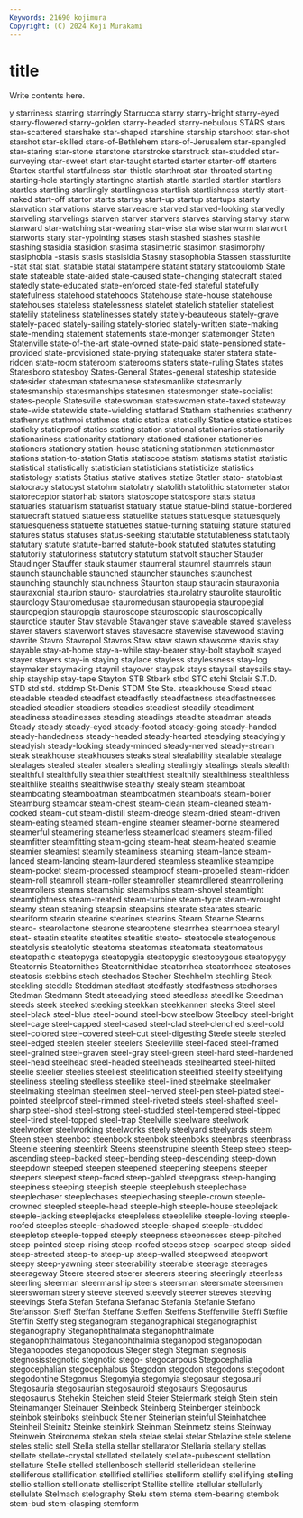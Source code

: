 ```yaml
---
Keywords: 21690 kojimura
Copyright: (C) 2024 Koji Murakami
---
```


# title

Write contents here.



y starriness starring starringly
Starrucca starry starry-bright starry-eyed starry-flowered starry-golden starry-headed starry-nebulous STARS stars
star-scattered starshake star-shaped starshine starship starshoot star-shot starshot star-skilled stars-of-Bethlehem
stars-of-Jerusalem star-spangled star-staring star-stone starstone starstroke starstruck star-studded star-surveying star-sweet
start star-taught started starter starter-off starters Startex startful startfulness star-thistle
starthroat star-throated starting starting-hole startingly startingno startish startle startled startler
startlers startles startling startlingly startlingness startlish startlishness startly start-naked start-off
startor starts startsy start-up startup startups starty starvation starvations starve
starveacre starved starved-looking starvedly starveling starvelings starven starver starvers starves
starving starvy starw starward star-watching star-wearing star-wise starwise starworm starwort
starworts stary star-ypointing stases stash stashed stashes stashie stashing stasidia
stasidion stasima stasimetric stasimon stasimorphy stasiphobia -stasis stasis stasisidia Stasny
stasophobia Stassen stassfurtite -stat stat stat. statable statal statampere statant
statary statcoulomb State state stateable state-aided state-caused state-changing statecraft stated
statedly state-educated state-enforced state-fed stateful statefully statefulness statehood statehoods Statehouse
state-house statehouse statehouses stateless statelessness statelet statelich statelier stateliest statelily
stateliness statelinesses stately stately-beauteous stately-grave stately-paced stately-sailing stately-storied stately-written state-making
state-mending statement statements state-monger statemonger Staten Statenville state-of-the-art state-owned state-paid
state-pensioned state-provided state-provisioned state-prying statequake stater statera state-ridden state-room stateroom
staterooms staters state-ruling States states Statesboro statesboy States-General States-general stateship
stateside statesider statesman statesmanese statesmanlike statesmanly statesmanship statesmanships statesmen statesmonger
state-socialist states-people Statesville stateswoman stateswomen state-taxed stateway state-wide statewide state-wielding
statfarad Statham stathenries stathenry stathenrys stathmoi stathmos static statical statically
Statice statice statices staticky staticproof statics stating station stational stationaries
stationarily stationariness stationarity stationary stationed stationer stationeries stationers stationery station-house
stationing stationman stationmaster stations station-to-station Statis statiscope statism statisms statist
statistic statistical statistically statistician statisticians statisticize statistics statistology statists Statius
stative statives statize Statler stato- statoblast statocracy statocyst statohm statolatry
statolith statolithic statometer stator statoreceptor statorhab stators statoscope statospore stats
statua statuaries statuarism statuarist statuary statue statue-blind statue-bordered statuecraft statued
statueless statuelike statues statuesque statuesquely statuesqueness statuette statuettes statue-turning statuing
stature statured statures status statuses status-seeking statutable statutableness statutably statutary
statute statute-barred statute-book statuted statutes statuting statutorily statutoriness statutory statutum
statvolt staucher Stauder Staudinger Stauffer stauk staumer staumeral staumrel staumrels
staun staunch staunchable staunched stauncher staunches staunchest staunching staunchly staunchness
Staunton staup stauracin stauraxonia stauraxonial staurion stauro- staurolatries staurolatry staurolite
staurolitic staurology Stauromedusae stauromedusan stauropegia stauropegial stauropegion stauropgia stauroscope stauroscopic
stauroscopically staurotide stauter Stav stavable Stavanger stave staveable staved staveless
staver stavers staverwort staves stavesacre stavewise stavewood staving stavrite Stavro
Stavropol Stavros Staw staw stawn stawsome staxis stay stayable stay-at-home
stay-a-while stay-bearer stay-bolt staybolt stayed stayer stayers stay-in staying staylace
stayless staylessness stay-log staymaker staymaking staynil stayover staypak stays staysail
staysails stay-ship stayship stay-tape Stayton STB Stbark stbd STC stchi
Stclair S.T.D. STD std std. stddmp St-Denis STDM Ste Ste.
steaakhouse Stead stead steadable steaded steadfast steadfastly steadfastness steadfastnesses steadied
steadier steadiers steadies steadiest steadily steadiment steadiness steadinesses steading steadings
steadite steadman steads Steady steady steady-eyed steady-footed steady-going steady-handed steady-handedness
steady-headed steady-hearted steadying steadyingly steadyish steady-looking steady-minded steady-nerved steady-stream steak
steakhouse steakhouses steaks steal stealability stealable stealage stealages stealed stealer
stealers stealing stealingly stealings steals stealth stealthful stealthfully stealthier stealthiest
stealthily stealthiness stealthless stealthlike stealths stealthwise stealthy stealy steam steamboat
steamboating steamboatman steamboatmen steamboats steam-boiler Steamburg steamcar steam-chest steam-clean steam-cleaned
steam-cooked steam-cut steam-distill steam-dredge steam-dried steam-driven steam-eating steamed steam-engine steamer
steamer-borne steamered steamerful steamering steamerless steamerload steamers steam-filled steamfitter steamfitting
steam-going steam-heat steam-heated steamie steamier steamiest steamily steaminess steaming steam-lance
steam-lanced steam-lancing steam-laundered steamless steamlike steampipe steam-pocket steam-processed steamproof steam-propelled
steam-ridden steam-roll steamroll steam-roller steamroller steamrollered steamrollering steamrollers steams steamship
steamships steam-shovel steamtight steamtightness steam-treated steam-turbine steam-type steam-wrought steamy stean
steaning steapsin steapsins stearate stearates stearic steariform stearin stearine stearines
stearins Stearn Stearne Stearns stearo- stearolactone stearone stearoptene stearrhea stearrhoea
stearyl steat- steatin steatite steatites steatitic steato- steatocele steatogenous steatolysis
steatolytic steatoma steatomas steatomata steatomatous steatopathic steatopyga steatopygia steatopygic steatopygous
steatopygy Steatornis Steatornithes Steatornithidae steatorrhea steatorrhoea steatoses steatosis stebbins stech
stechados Stecher Stechhelm stechling Steck steckling steddle Steddman stedfast stedfastly
stedfastness stedhorses Stedman Stedmann Stedt steeadying steed steedless steedlike Steedman
steeds steek steeked steeking steekkan steekkannen steeks Steel steel steel-black
steel-blue steel-bound steel-bow steelbow Steelboy steel-bright steel-cage steel-capped steel-cased steel-clad
steel-clenched steel-cold steel-colored steel-covered steel-cut steel-digesting Steele steele steeled steel-edged
steelen steeler steelers Steeleville steel-faced steel-framed steel-grained steel-graven steel-gray steel-green
steel-hard steel-hardened steel-head steelhead steel-headed steelheads steelhearted steel-hilted steelie steelier
steelies steeliest steelification steelified steelify steelifying steeliness steeling steelless steellike
steel-lined steelmake steelmaker steelmaking steelman steelmen steel-nerved steel-pen steel-plated steel-pointed
steelproof steel-rimmed steel-riveted steels steel-shafted steel-sharp steel-shod steel-strong steel-studded steel-tempered
steel-tipped steel-tired steel-topped steel-trap Steelville steelware steelwork steelworker steelworking steelworks
steely steelyard steelyards steem Steen steen steenboc steenbock steenbok steenboks
steenbras steenbrass Steenie steening steenkirk Steens steenstrupine steenth Steep steep
steep-ascending steep-backed steep-bending steep-descending steep-down steepdown steeped steepen steepened steepening
steepens steeper steepers steepest steep-faced steep-gabled steepgrass steep-hanging steepiness steeping
steepish steeple steeplebush steeplechase steeplechaser steeplechases steeplechasing steeple-crown steeple-crowned steepled
steeple-head steeple-high steeple-house steeplejack steeple-jacking steeplejacks steepleless steeplelike steeple-loving steeple-roofed
steeples steeple-shadowed steeple-shaped steeple-studded steepletop steeple-topped steeply steepness steepnesses steep-pitched
steep-pointed steep-rising steep-roofed steeps steep-scarped steep-sided steep-streeted steep-to steep-up steep-walled
steepweed steepwort steepy steep-yawning steer steerability steerable steerage steerages steerageway
Steere steered steerer steerers steering steeringly steerless steerling steerman steermanship
steers steersman steersmate steersmen steerswoman steery steeve steeved steevely steever
steeves steeving steevings Stefa Stefan Stefana Stefanac Stefania Stefanie Stefano
Stefansson Steff Steffan Steffane Steffen Steffens Steffenville Steffi Steffie Steffin
Steffy steg steganogram steganographical steganographist steganography Steganophthalmata steganophthalmate steganophthalmatous Steganophthalmia
steganopod steganopodan Steganopodes steganopodous Steger stegh Stegman stegnosis stegnosisstegnotic stegnotic
stego- stegocarpous Stegocephalia stegocephalian stegocephalous Stegodon stegodon stegodons stegodont stegodontine
Stegomus Stegomyia stegomyia stegosaur stegosauri Stegosauria stegosaurian stegosauroid stegosaurs Stegosaurus
stegosaurus Stehekin Steichen steid Steier Steiermark steigh Stein stein Steinamanger
Steinauer Steinbeck Steinberg Steinberger steinbock steinbok steinboks steinbuck Steiner Steinerian
steinful Steinhatchee Steinheil Steinitz Steinke steinkirk Steinman Steinmetz steins Steinway
Steinwein Steironema stekan stela stelae stelai stelar Stelazine stele stelene
steles stelic stell Stella stella stellar stellarator Stellaria stellary stellas
stellate stellate-crystal stellated stellately stellate-pubescent stellation stellature Stelle stelled stellenbosch
stellerid stelleridean stellerine stelliferous stellification stellified stellifies stelliform stellify stellifying
stelling stellio stellion stellionate stelliscript Stellite stellite stellular stellularly stellulate
Stelmach stelography Stelu stem stema stem-bearing stembok stem-bud stem-clasping stemform
